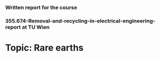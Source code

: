 ### Written report for the course 
### 355.674-Removal-and-recycling-in-electrical-engineering-report at TU Wien

# Topic: Rare earths

